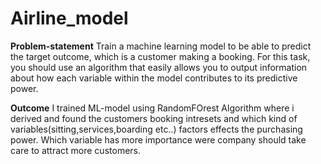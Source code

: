 # Airline_model
**Problem-statement**
 Train a machine learning model to be able to predict the target outcome, which is a customer making a booking. For this task, you should use an algorithm that easily allows you to output information about how each variable within the model contributes to its predictive power.

**Outcome**
I trained ML-model using RandomFOrest Algorithm where i derived and found the customers booking intresets and which kind of variables(sitting,services,boarding etc..) factors effects the purchasing power. Which variable has more importance were company should take care to attract more customers.
